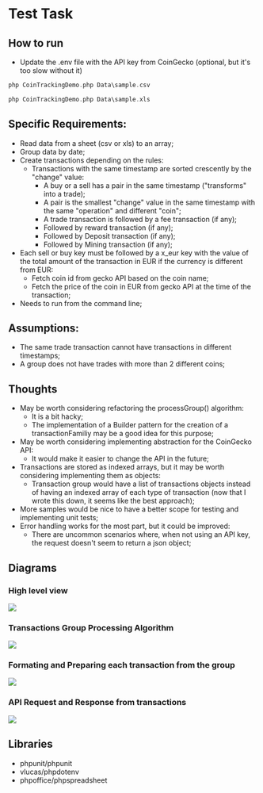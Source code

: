 # Test Task

## How to run

- Update the .env file with the API key from CoinGecko (optional, but it's too slow without it)

```php
php CoinTrackingDemo.php Data\sample.csv
```
```php
php CoinTrackingDemo.php Data\sample.xls
```

## Specific Requirements:

- Read data from a sheet (csv or xls) to an array;
- Group data by date;
- Create transactions depending on the rules:
    - Transactions with the same timestamp are sorted crescently by the "change" value:
        - A buy or a sell has a pair in the same timestamp ("transforms" into a trade);
        - A pair is the smallest "change" value in the same timestamp with the same "operation" and different "coin";
        - A trade transaction is followed by a fee transaction (if any);
        - Followed by reward transaction (if any);
        - Followed by Deposit transaction (if any);
        - Followed by Mining transaction (if any);
- Each sell or buy key must be followed by a x_eur key with the value of the total amount of the transaction in EUR if the currency is different from EUR:
    - Fetch coin id from gecko API based on the coin name;
    - Fetch the price of the coin in EUR from gecko API at the time of the transaction;
- Needs to run from the command line;

## Assumptions:

- The same trade transaction cannot have transactions in different timestamps;
- A group does not have trades with more than 2 different coins;

## Thoughts

- May be worth considering refactoring the processGroup() algorithm:
    - It is a bit hacky;
    - The implementation of a Builder pattern for the creation of a transactionFamiliy may be a good idea for this purpose;
- May be worth considering implementing abstraction for the CoinGecko API:
    - It would make it easier to change the API in the future;
- Transactions are stored as indexed arrays, but it may be worth considering implementing them as objects:
    - Transaction group would have a list of transactions objects instead of having an indexed array of each type of transaction (now that I wrote this down, it seems like the best approach);
- More samples would be nice to have a better scope for testing and implementing unit tests;
- Error handling works for the most part, but it could be improved:
    - There are uncommon scenarios where, when not using an API key, the request doesn't seem to return a json object;

## Diagrams
### High level view
![](Documentation/CointrackingMain.drawio.png)
### Transactions Group Processing Algorithm
![](Documentation/CointrackingProcessGroup.drawio.png)
### Formating and Preparing each transaction from the group
![](Documentation/CointrackingTransaction.drawio.png)
### API Request and Response from transactions
![](Documentation/CointrackingAPI.drawio.png)

## Libraries

- phpunit/phpunit
- vlucas/phpdotenv
- phpoffice/phpspreadsheet


